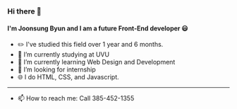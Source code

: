 ### Hi there 👋
#### I'm Joonsung Byun and I am a future Front-End developer 😃

- ✏️ I've studied this field over 1 year and 6 months.
- 🔭 I’m currently studying at UVU
- 🌱 I’m currently learning Web Design and Development
- 🤔 I’m looking for internship
- 🌐 I do HTML, CSS, and Javascript.
___
- 📫 How to reach me: Call 385-452-1355


